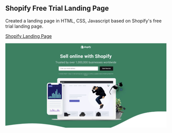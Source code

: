 ## Shopify Free Trial Landing Page

Created a landing page in HTML, CSS, Javascript based on Shopify's free trial landing page.

<a href="https://shopify-free-trail-landing-page.netlify.app/" target="_blank">Shopify Landing Page</a>

![Screenshot](./assets/capture.jpg)
